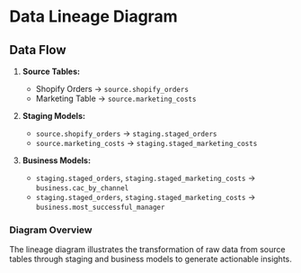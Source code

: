 # Data Lineage Diagram

## Data Flow
1. **Source Tables:**
   - Shopify Orders → `source.shopify_orders`
   - Marketing Table → `source.marketing_costs`

2. **Staging Models:**
   - `source.shopify_orders` → `staging.staged_orders`
   - `source.marketing_costs` → `staging.staged_marketing_costs`

3. **Business Models:**
   - `staging.staged_orders`, `staging.staged_marketing_costs` → `business.cac_by_channel`
   - `staging.staged_orders`, `staging.staged_marketing_costs` → `business.most_successful_manager`

### Diagram Overview
The lineage diagram illustrates the transformation of raw data from source tables through staging and business models to generate actionable insights.
